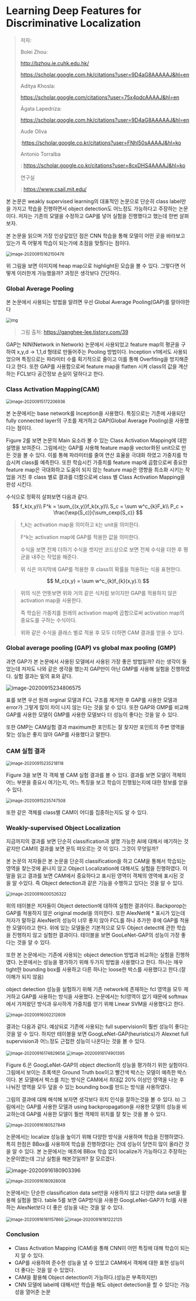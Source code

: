 # Learning Deep Features for Discriminative Localization

> 저자:
>
>  Bolei Zhou: 
>
> http://bzhou.ie.cuhk.edu.hk/
>
> https://scholar.google.com.hk/citations?user=9D4aG8AAAAAJ&hl=en
>
> Aditya Khosla:
>
>  https://scholar.google.com/citations?user=75x4pdcAAAAJ&hl=en
>
> Àgata Lapedriza:
>
>  https://scholar.google.com.hk/citations?user=9D4aG8AAAAAJ&hl=en
>
> Aude Oliva
>
> :https://scholar.google.co.kr/citations?user=FNhl50sAAAAJ&hl=ko
>
> Antonio Torralba
>
> : https://scholar.google.co.kr/citations?user=8cxDHS4AAAAJ&hl=ko
>
> 연구실
>
> : https://www.csail.mit.edu/



 본 논문은 weakly supervised learning의 대표적인 논문으로 단순히 class label만을 가지고 학습을 진행하면서 object detection도 어느정도 가능하다고 주장하는 논문이다.  저자는 기존의 모델을 수정하고 GAP를 넣어 실험을 진행했다고 했는데 한번 살펴보자.



 본 논문을 읽으며 가장 인상깊었던 점은 CNN 학습을 통해 모델이 어떤 곳을 바라보고 있는가 즉 어떻게 학습이 되는가에 초점을 맞췄다는 점이다.



<img src="img/image-20200915162150476.png" alt="image-20200915162150476" style="zoom:80%;" />

위 그림을 보면 이미지에 heap map으로  highlight된 모습을 볼 수 있다. 그렇다면 어떻게 이러한게 가능했을까? 과정은 생각보다 간단하다.





### Global Average Pooling

 본 논문에서 사용되는 방법을 알려면 우선 Global Average Pooling(GAP)를 알아야한다

<img src="img/img.png" alt="img" style="zoom:80%;" />

> 그림 출처: https://ganghee-lee.tistory.com/39

  GAP는 NIN(Network in Network) 논문에서 사용되었고 feature map의 평균을 구하여 x,y,d -> 1,1,d 형태로 만들어주는 Pooling 방법이다. Inception v1에서도 사용되었으며 특징으로는 파라미터 수를 획기적으로 줄이고 이를 통해 Overfiting을 방지해준다고 한다. 또한 GAP를 사용함으로써 feature map을 flatten 시켜 class의 값을 계산하는 FCL보다 공간정보 손실이 덜하다고 한다.



### Class Activation Mapping(CAM)

<img src="img/image-20200915172206936.png" alt="image-20200915172206936" style="zoom:80%;" />



  본 논문에서는 base network를 Inception을 사용했다. 특징으로는 기존에 사용되던 fully connected layer의 구조를 제거하고 GAP(Global Average Pooling)을 사용했다는 점이다. 

 Figure 2를 보면 논문의 Main 요소라 볼 수 있는 Class Activation Mapping에 대한 설명을 보여준다. 그림에서는 GAP를 사용해 feature map을 vector화된 unit으로 만든 것을 볼 수 있다. 이를 통해 파라미터를 줄여 연산 효율을 극대화 하였고 가중치를 학습시켜 class를 예측한다. 또한 학습시킨 가중치를 feature map에 곱함으로써 중요한 feature map은 극대화하고 도움이 되지 않는 feature map은 영향을 최소화 시키는 작업을 거친 후 class 별로 결과를 더함으로써 class 별 Class Activation Mapping을 완성 시킨다.



수식으로 정확히 살펴보면 다음과 같다.
$$
f_k(x,y)\\
F^k = \sum_{(x,y)}f_k(x,y)\\
S_c = \sum w^c_{k}F_k\\
P_c = \frac{\exp(S_c)}{\sum_cexp(S_c)}
$$


> f_k는 activation map을 의미하고 k는 unit을 의미한다.
>
> F^k는 activation map에 GAP를 적용한 값을 의미한다.
>
> 수식을 보면 전체 더하기 수식을 썻지만 코드상으로 보면 전체 수식을 더한 후 평균을 내주는 작업을 해준다.
>
> 위 식은 마지막에 GAP를 적용한 후 class의 확률을 적용하는 식을 표현한다.

$$
M_c(x,y) = \sum w^c_{k}f_{k}(x,y).\\
$$

>  위의 식은 언뜻보면 위와 거의 같은 식처럼 보이지만  GAP를 적용하지 않은 activation map을 사용한다.
>
> 즉 학습된 가중치를 원래의 activation map에 곱함으로써 activation map의 중요도를 구하는 수식이다.
>
> 위와 같은 수식을 클래스 별로 적용 후 모두 더하면 CAM 결과를 얻을 수 있다.



### Global average pooling (GAP) vs global max pooling (GMP)

 과연 GAP가 본 논문에서 사용된 모델에서 사용된 가장 좋은  방법일까? 라는 생각이 들었는데 저자도 나와 같은 생각을 했는지 GAP만이 아닌 GMP를 사용해 실험을 진행하였다. 실험 결과는 밑의 표와 같다.

![image-20200915234806575](img/image-20200915234806575.png)

 표를 보면 우선 원래 orginal 모델과 FCL 구조를 제거한 후 GAP를 사용한 모델과 error가 그렇게 많이 차이 나지 않는 다는 것을 알 수 있다. 또한 GAP와 GMP를 비교해 GAP를 사용한 모델이 GMP를 사용한 모델보다 더 성능이 좋다는 것을 알 수 있다.

또한 GMP는 CAM실험 결과 maximum한 포인트는 잘 찾지만 포인트의 주변 영역을 찾는 성능은 좋지 않아 GAP를 사용했다고 말한다.



### CAM 실험 결과

<img src="img/image-20200915235218118.png" alt="image-20200915235218118" style="zoom:80%;" />

 Figure 3을 보면 각 객체 별 CAM 실험 결과를 볼 수 있다. 결과를 보면 모델이 객체의 어느 부분을 중요시 여기는지, 어느 특징을 보고 학습이 진행됬는지에 대한 정보를 얻을 수 있다.

<img src="img/image-20200915235747508.png" alt="image-20200915235747508" style="zoom:80%;" />

 또한  같은 객체를 class별 CAM이 어디를 집중하는지도 알 수 있다.



### Weakly-supervised Object Localization

 지금까지의 결과를 보면 단순히 classification과 설명 가능한 AI에 대해서 얘기하는 것 같지만 CAM의 결과를 보면 문득 떠오르는 것 이 있다. 그것이 무엇일까?

 본 논문의 저자들은 본 논문을 단순히 classification을 하고 CAM을 통해서 학습되는 영역을 찾는것에 끝나지 않고 Object Localization에 대해서도 실험을 진행하였다. 이 말을 읽고 결과를 보면 CAM에서 중요하다고 표시된 영역이 객체의 영역에 표시된 것 을 알 수있다. 즉 Object detection과 같은 기능을 수행하고 있다는 것을 알 수 있다.

<img src="img/image-20200916000526322.png" alt="image-20200916000526322" style="zoom:80%;" />





 위의 테이블은 저자들이 Object detection에 대하여 실험한 결과이다. Backporop는 GAP를 적용하지 않은 original model을 의미한다. 또한 AlexNet에 * 표시가 있는데 저자가 말하길 AlexNet의 성능이 너무 좋지 않아 FCL를 하나 추가한 후에 GAP를 적용한 모델이라고 한다. 위에 있는 모델들은 기본적으로 모두 Object detect에 관한 학습을 진행하지 않고 실험한 결과이다. 테이블을 보면 GooLeNet-GAP의 성능이 가장 좋다는 것을 알 수 있다.

또한 본 논문에서는 기존에 사용되는 object detection 방법과 비교하는 실험을 진행하였다. 논문에서는 성능을 평가하기 위해 두가지 방법을 사용했다고 한다. 하나는 매우 tight한 bounding box를 사용하고 다른 하나는 loose한 박스를 사용했다고 한다.(잘 이해가 되지 않음)

object detection 성능을 실험하기 위해 기존 network에 존재하는 fcl 영역을 모두 제거하고 GAP를 사용하는 방식을 사용했다. 논문에서는 fcl영역이 없기 때문에 softmax에서 가져왔던 방식과 유사하게 가중치를 얻기 위해 Linear SVM을 사용했다고 한다.

<img src="img/image-20200916002212609.png" alt="image-20200916002212609" style="zoom:80%;" />

 결과는 다음과 같다. 예상되로 기존에 사용되는 full supervision이 훨씬 성능이 좋다는 것을 알 수 있다. 하지만 테이블을 보면 GoogLeNet-GAP(heuristics)가 Alexnet full supervision과 어느정도 근접한 성능이 나온다는 것을 볼 수 있다.



<img src="img/image-20200916174829656.png" alt="image-20200916174829656" style="zoom:80%;" />





<img src="img/image-20200916174901395.png" alt="image-20200916174901395" style="zoom:80%;" />



 Figure 6.은 GoogLeNet-GAP의 object dtection의 성능을 평가하기 위한 실험이다. 그림에서 보이는 초록색은 Ground Truth box이고 빨간색 박스는 모델이 예측한 박스이다. 본 모델에서 박스를 치는 방식은 CAM에서 최대값 20% 이상인 영역을 나눈 후 나눠진 영역을 모두 덮을 수 있는 bounding box를 만드는 방식을 사용하였다.

 그림의 결과에 대해 해석해 보자면 생각보다 위치 인식을 잘하는것을 볼 수 있다. b) 그림에서는 GAP를 사용한 모델과 using backpropagation을 사용한 모델의 성능을 비교하는데 GAP를 사용한 모델이 훨씬 객체의 위치를 잘 찾는 것을 볼 수 있다.

<img src="img/image-20200916180527849.png" alt="image-20200916180527849" style="zoom:80%;" />

 논문에서는 localize 성능을 높이기 위해 다양한 방식을 사용하며 학습을 진행하였다. 특히 한점은 BBox를 사용하여 학습을 진행하였다는 건데 성능이 당연히 많이 올라간 것을 알 수 있다. 본 논문에서는 애초에 BBox 학습 없이 localize가 가능하다고 주장하는 논문이였는데 그냥 실험을 해본것일까? 잘 모르겠다.



![image-20200916180903396](img/image-20200916180903396.png)

<img src="img/image-20200916180928008.png" alt="image-20200916180928008" style="zoom:80%;" />



 논문에서는 단순한 classification data set만을 사용하지 않고 다양한 data set을 활용해 실험을 했다. table 5를 보면 GAP방식을 사용한 GoogLeNet-GAP가 fcl를 사용하는 AlexNet보다 더 좋은 성능을 내는 것을 알 수 있다.



<img src="img/image-20200916181157860.png" alt="image-20200916181157860" style="zoom:80%;" />



<img src="img/image-20200916181222125.png" alt="image-20200916181222125" style="zoom:80%;" />





### Conclusion

- Class Activation Mapping (CAM)을 통해 CNN이 어떤 특징에 대해 학습이 되는지 알 수 있다.
- GAP를 사용하여 준수한 성능을 낼 수 있었고 CAM에서 객체에 대한 표현 성능이 더 좋다는 것을 알 수 있었다.
- CAM을 활용해 Object detection이 가능하다.(성능은 부족하지만)
- CNN 모델에 label에 대해서만 학습을 해도 object detection을 할 수 있다는 가능성을 열어준 논문